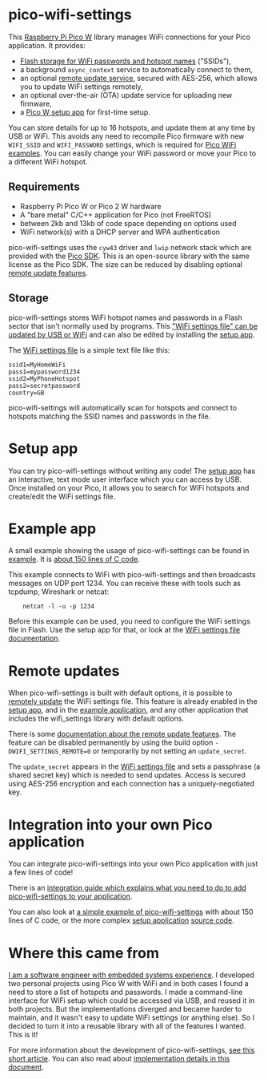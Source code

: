 # pico-wifi-settings

This [Raspberry Pi Pico
W](https://www.raspberrypi.com/documentation/microcontrollers/pico-series.html#pico-2-family)
library manages WiFi connections for your Pico application. It provides:
 - [Flash storage for WiFi passwords and hotspot names](doc/SETTINGS_FILE.md) ("SSIDs"),
 - a background `async_context` service to automatically connect to them,
 - an optional [remote update service](doc/REMOTE.md), secured with AES-256, which allows
   you to update WiFi settings remotely,
 - an optional over-the-air (OTA) update service for uploading new firmware,
 - a [Pico W setup app](doc/SETUP_APP.md) for first-time setup.

You can store details for up to 16 hotspots, and update them
at any time by USB or WiFi. This avoids any need to recompile Pico firmware
with new `WIFI_SSID` and `WIFI_PASSWORD` settings, which is required for
[Pico WiFi examples](https://github.com/raspberrypi/pico-examples/). You can
easily change your WiFi password or move your Pico to a different WiFi hotspot.

## Requirements

 - Raspberry Pi Pico W or Pico 2 W hardware
 - A "bare metal" C/C++ application for Pico (not FreeRTOS)
 - between 2kb and 13kb of code space depending on options used
 - WiFi network(s) with a DHCP server and WPA authentication

pico-wifi-settings uses the `cyw43` driver and `lwip` network stack
which are provided with the
[Pico SDK](https://github.com/raspberrypi/pico-sdk/). This is
an open-source library with the same license as the Pico SDK.
The size can be reduced by
disabling optional [remote update features](doc/REMOTE.md).

## Storage

pico-wifi-settings stores WiFi hotspot names and passwords
in a Flash sector that isn't normally used by programs. This
["WiFi settings file" can be updated by USB or WiFi](doc/SETTINGS_FILE.md)
and can also be edited by installing the [setup app](doc/SETUP_APP.md).

The [WiFi settings file](doc/SETTINGS_FILE.md) is a simple text file like this:
```
ssid1=MyHomeWiFi
pass1=mypassword1234
ssid2=MyPhoneHotspot
pass2=secretpassword
country=GB
```
pico-wifi-settings will automatically scan for hotspots and connect to
hotspots matching the SSID names and passwords in the file.

# Setup app

You can try pico-wifi-settings without writing any code! The
[setup app](doc/SETUP_APP.md) has an interactive, text mode user
interface which you can access by USB. Once installed on your Pico,
it allows you to search for WiFi hotspots and create/edit
the WiFi settings file.

# Example app

A small example showing the usage of pico-wifi-settings can be found in
[example](example). It is [about 150 lines of C code](example/example.c).

This example connects to WiFi with pico-wifi-settings and then broadcasts
messages on UDP port 1234. You can receive these with tools such as
tcpdump, Wireshark or netcat:
```
    netcat -l -u -p 1234
```
Before this example can be used, you need to configure the WiFi settings file
in Flash. Use the setup app for that, or look at the
[WiFi settings file documentation](doc/SETTINGS_FILE.md).

# Remote updates

When pico-wifi-settings is built with default options, it is possible to [remotely
update](doc/REMOTE.md) the WiFi settings file. This feature is
already enabled in the [setup app](doc/SETUP_APP.md),
and in the [example application](example), and any other application
that includes the wifi\_settings library with default options.

There is some [documentation about the remote update features](doc/REMOTE.md).
The feature can be disabled permanently by using the build option `-DWIFI_SETTINGS_REMOTE=0`
or temporarily by not setting an `update_secret`.

The `update_secret` appears in the [WiFi settings file](doc/SETTINGS_FILE.md) and
sets a passphrase (a shared secret key) which is needed to send updates. Access is
secured using AES-256 encryption and each connection has a uniquely-negotiated key.

# Integration into your own Pico application

You can integrate pico-wifi-settings into your own Pico application with just a few lines of code!

There is an [integration guide which explains what you need to do
to add pico-wifi-settings to your application](doc/INTEGRATION.md).

You can also look at [a simple example of pico-wifi-settings](example) with about 150
lines of C code, or the more complex [setup application](doc/SETUP_APP.md)
[source code](setup).

# Where this came from

[I am a software engineer with embedded systems experience](https://www.jwhitham.org/).
I developed two personal projects using Pico W with WiFi and in both cases I found
a need to store a list of hotspots and passwords. I made a command-line interface
for WiFi setup which could be accessed via USB, and reused it in both projects. But
the implementations diverged and became harder to maintain, and it wasn't easy to
update WiFi settings (or anything else). So I decided to turn it into a reusable library
with all of the features I wanted. This is it!

For more information about the development of pico-wifi-settings,
[see this short article](https://www.jwhitham.org/2025/03/pico-wifi-settings.html).
You can also read about [implementation details in this document](doc/IMPLEMENTATION.md).

